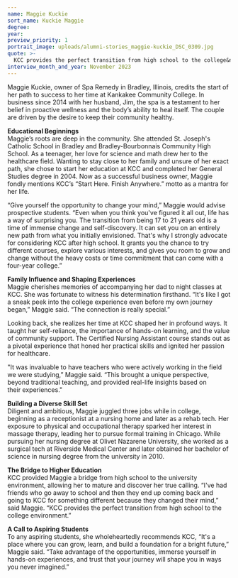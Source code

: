 ```yaml
---
name: Maggie Kuckie
sort_name: Kuckie Maggie
degree:
year:
preview_priority: 1
portrait_image: uploads/alumni-stories_maggie-kuckie_DSC_0309.jpg
quote: >-
  KCC provides the perfect transition from high school to the college&nbsp;environment.
interview_month_and_year: November 2023
---
```


Maggie Kuckie, owner of Spa Remedy in Bradley, Illinois, credits the start of her path to success to her time at Kankakee Community College. In business since 2014 with her husband, Jim, the spa is a testament to her belief in proactive wellness and the body’s ability to heal itself. The couple are driven by the desire to keep their community&nbsp;healthy.

**Educational Beginnings**<br>
Maggie’s roots are deep in the community. She attended St. Joseph's Catholic School in Bradley and Bradley-Bourbonnais Community High School. As a teenager, her love for science and math drew her to the healthcare field. Wanting to stay close to her family and unsure of her exact path, she chose to start her education at KCC and completed her General Studies degree in 2004. Now as a successful business owner, Maggie fondly mentions KCC’s “Start Here. Finish Anywhere.” motto as a mantra for her&nbsp;life. 
 
“Give yourself the opportunity to change your mind,” Maggie would advise prospective students. “Even when you think you've figured it all out, life has a way of surprising you. The transition from being 17 to 21 years old is a time of immense change and self-discovery. It can set you on an entirely new path from what you initially envisioned. That's why I strongly advocate for considering KCC after high school. It grants you the chance to try different courses, explore various interests, and gives you room to grow and change without the heavy costs or time commitment that can come with a four-year&nbsp;college.”
 
**Family Influence and Shaping Experiences**<br>
Maggie cherishes memories of accompanying her dad to night classes at KCC. She was fortunate to witness his determination firsthand. “It's like I got a sneak peek into the college experience even before my own journey began,” Maggie said. “The connection is really&nbsp;special.” 
 
Looking back, she realizes her time at KCC shaped her in profound ways. It taught her self-reliance, the importance of hands-on learning, and the value of community support. The Certified Nursing Assistant course stands out as a pivotal experience that honed her practical skills and ignited her passion for&nbsp;healthcare.
 
"It was invaluable to have teachers who were actively working in the field we were studying,” Maggie said. “This brought a unique perspective, beyond traditional teaching, and provided real-life insights based on their&nbsp;experiences."
 
**Building a Diverse Skill Set**<br>
Diligent and ambitious, Maggie juggled three jobs while in college, beginning as a receptionist at a nursing home and later as a rehab tech. Her exposure to physical and occupational therapy sparked her interest in massage therapy, leading her to pursue formal training in Chicago. While pursuing her nursing degree at Olivet Nazarene University, she worked as a surgical tech at Riverside Medical Center and later obtained her bachelor of science in nursing degree from the university in&nbsp;2010.
 
**The Bridge to Higher Education**<br>
KCC provided Maggie a bridge from high school to the university environment, allowing her to mature and discover her true calling. “I've had friends who go away to school and then they end up coming back and going to KCC for something different because they changed their mind,” said Maggie. “KCC provides the perfect transition from high school to the college&nbsp;environment.”
 
**A Call to Aspiring Students**<br>
To any aspiring students, she wholeheartedly recommends KCC, “It's a place where you can grow, learn, and build a foundation for a bright future,” Maggie said. “Take advantage of the opportunities, immerse yourself in hands-on experiences, and trust that your journey will shape you in ways you never&nbsp;imagined.”
